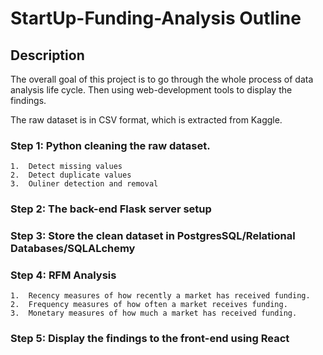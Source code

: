 # StartUp-Funding-Analysis Outline 

## Description 
The overall goal of this project is to go through the whole process of data analysis life cycle. 
Then using web-development tools to display the findings.  

The raw dataset is in CSV format, which is extracted from Kaggle. 

<a href="https://www.kaggle.com/arindam235/startup-investments-crunchbase"></a>


### Step 1: Python cleaning the raw dataset. 
    1.  Detect missing values 
    2.  Detect duplicate values
    3.  Ouliner detection and removal 

### Step 2: The back-end Flask server setup

### Step 3: Store the clean dataset in PostgresSQL/Relational Databases/SQLALchemy 

### Step 4: RFM Analysis 
    1.  Recency measures of how recently a market has received funding.
    2.  Frequency measures of how often a market receives funding.
    3.  Monetary measures of how much a market has received funding.

### Step 5: Display the findings to the front-end using React 

